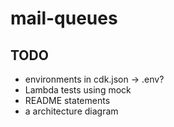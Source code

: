 # mail-queues

## TODO

- environments in cdk.json -> .env?
- Lambda tests using mock
- README statements
- a architecture diagram
